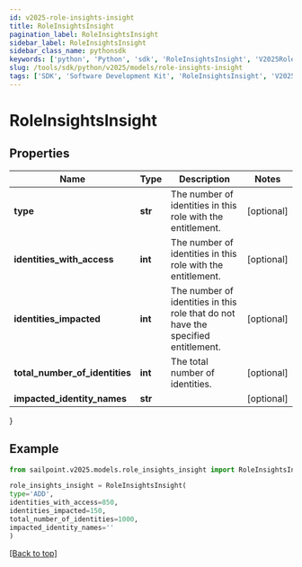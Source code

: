 ```yaml
---
id: v2025-role-insights-insight
title: RoleInsightsInsight
pagination_label: RoleInsightsInsight
sidebar_label: RoleInsightsInsight
sidebar_class_name: pythonsdk
keywords: ['python', 'Python', 'sdk', 'RoleInsightsInsight', 'V2025RoleInsightsInsight'] 
slug: /tools/sdk/python/v2025/models/role-insights-insight
tags: ['SDK', 'Software Development Kit', 'RoleInsightsInsight', 'V2025RoleInsightsInsight']
---
```


# RoleInsightsInsight


## Properties

Name | Type | Description | Notes
------------ | ------------- | ------------- | -------------
**type** | **str** | The number of identities in this role with the entitlement. | [optional] 
**identities_with_access** | **int** | The number of identities in this role with the entitlement. | [optional] 
**identities_impacted** | **int** | The number of identities in this role that do not have the specified entitlement. | [optional] 
**total_number_of_identities** | **int** | The total number of identities. | [optional] 
**impacted_identity_names** | **str** |  | [optional] 
}

## Example

```python
from sailpoint.v2025.models.role_insights_insight import RoleInsightsInsight

role_insights_insight = RoleInsightsInsight(
type='ADD',
identities_with_access=850,
identities_impacted=150,
total_number_of_identities=1000,
impacted_identity_names=''
)

```
[[Back to top]](#) 

